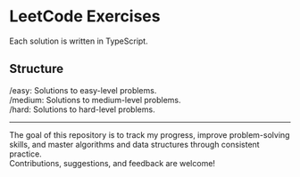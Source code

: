 # LeetCode Exercises

Each solution is written in TypeScript. 

## Structure
/easy: Solutions to easy-level problems. <br>
/medium: Solutions to medium-level problems. <br>
/hard: Solutions to hard-level problems. <br>
<hr>
The goal of this repository is to track my progress, improve problem-solving skills, and master algorithms and data structures through consistent practice. <br> 
Contributions, suggestions, and feedback are welcome!
